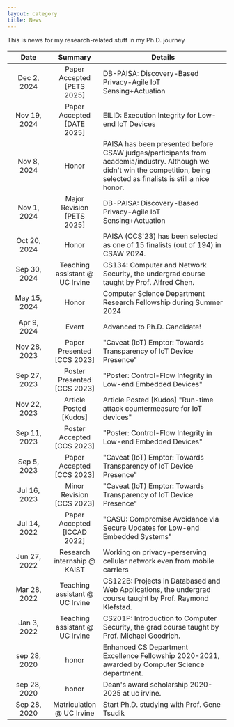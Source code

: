 ```yaml
---
layout: category
title: News
---
```


This is news for my research-related stuff in my Ph.D. journey

<table>
    <thead>
      <tr>
        <th style="width:20%; text-align:center">Date</th>
        <th style="width:20%; text-align:center">Summary</th>
        <th style="width:80%; text-align:center">Details</th>
      </tr>
    </thead>
    <tbody>
    <tr>
        <td style="text-align:center">Dec 2, 2024</td>
        <td style="text-align:center">Paper Accepted [PETS 2025]</td>
        <td>
            DB-PAISA: Discovery-Based Privacy-Agile IoT Sensing+Actuation
        </td>
    </tr>
    <tr>
        <td style="text-align:center">Nov 19, 2024</td>
        <td style="text-align:center">Paper Accepted [DATE 2025]</td>
        <td>
            EILID: Execution Integrity for Low-end IoT Devices
        </td>
    </tr>
    <tr>
        <td style="text-align:center">Nov 8, 2024</td>
        <td style="text-align:center">Honor</td>
        <td>
            PAISA has been presented before CSAW judges/participants from academia/industry.
            Although we didn't win the competition, being selected as finalists is still a nice honor.
        </td>
    </tr>
    <tr>
        <td style="text-align:center">Nov 1, 2024</td>
        <td style="text-align:center">Major Revision [PETS 2025]</td>
        <td>
            DB-PAISA: Discovery-Based Privacy-Agile IoT Sensing+Actuation
        </td>
    </tr>
    <tr>
        <td style="text-align:center">Oct 20, 2024</td>
        <td style="text-align:center">Honor</td>
        <td>
            PAISA (CCS'23) has been selected as one of 15 finalists (out of 194) in CSAW 2024.
        </td>      
    </tr>
    <tr>
        <td style="text-align:center">Sep 30, 2024</td>
        <td style="text-align:center">Teaching assistant @ UC Irvine</td>
        <td>
            CS134: Computer and Network Security, the undergrad course taught by Prof. Alfred Chen.
        </td>      
    </tr>
    <tr>
        <td style="text-align:center">May 15, 2024</td>
        <td style="text-align:center">Honor</td>
        <td>
            Computer Science Department Research Fellowship during Summer 2024
        </td>
    </tr>
    <tr>
        <td style="text-align:center">Apr 9, 2024</td>
        <td style="text-align:center">Event</td>
        <td>
            Advanced to Ph.D. Candidate!
        </td>      
    </tr>
    <tr>
        <td style="text-align:center">Nov 28, 2023</td>
        <td style="text-align:center">Paper Presented [CCS 2023]</td>
        <td>
            "Caveat (IoT) Emptor: Towards Transparency of IoT Device Presence"
        </td>      
    </tr>
    <tr>
        <td style="text-align:center">Sep 27, 2023</td>
        <td style="text-align:center;cursor:pointer" onClick="window.open('https://dl.acm.org/doi/abs/10.1145/3576915.3624374', '_blank');">Poster Presented [CCS 2023]</td>
        <td>
            "Poster: Control-Flow Integrity in Low-end Embedded Devices"
        </td>      
    </tr>
    <tr>
        <td style="text-align:center">Nov 22, 2023</td>
        <td style="text-align:center;cursor:pointer" onClick="window.open('https://www.growkudos.com/publications/10.1145%25252F3576915.3624374/reader/', '_blank');">Article Posted [Kudos]</td>
        <td style="cursor:pointer" onClick="window.open('https://www.growkudos.com/publications/10.1145%25252F3576915.3624374/reader/', '_blank');">Article Posted [Kudos]
            "Run-time attack countermeasure for IoT devices"
        </td>
    </tr>
    <tr>
        <td style="text-align:center">Sep 11, 2023</td>
        <td style="text-align:center;cursor:pointer" onClick="window.open('https://dl.acm.org/doi/abs/10.1145/3576915.3624374', '_blank');">Poster Accepted [CCS 2023]</td>
        <td >
            "Poster: Control-Flow Integrity in Low-end Embedded Devices"
        </td>      
    </tr>
    <tr>
        <td style="text-align:center">Sep 5, 2023</td>
        <td style="text-align:center;cursor:pointer" onClick="window.open('https://dl.acm.org/doi/abs/10.1145/3576915.3623089', '_blank');">Paper Accepted [CCS 2023]</td>
        <td style="cursor:pointer" onClick="window.open('https://dl.acm.org/doi/abs/10.1145/3576915.3623089', '_blank');">
            "Caveat (IoT) Emptor: Towards Transparency of IoT Device Presence"
        </td>      
    </tr>
    <tr>
        <td style="text-align:center">Jul 16, 2023</td>
        <td style="text-align:center">Minor Revision [CCS 2023]</td>
        <td>
            "Caveat (IoT) Emptor: Towards Transparency of IoT Device Presence"
        </td>      
    </tr>
    <tr>
        <td style="text-align:center">Jul 14, 2022</td>
        <td style="text-align:center;cursor:pointer" onClick="window.open('https://dl.acm.org/doi/10.1145/3508352.3549450', '_blank');">Paper Accepted [ICCAD 2022]</td>
        <td>
            "CASU: Compromise Avoidance via Secure Updates
                for Low-end Embedded Systems"
        </td>      
    </tr>
    <tr>
        <td style="text-align:center">Jun 27, 2022</td>
        <td style="text-align:center">Research internship @ KAIST</td>
        <td>
            Working on privacy-perserving cellular network even from mobile carriers
        </td>      
    </tr>
    <tr>
        <td style="text-align:center">Mar 28, 2022</td>
        <td style="text-align:center">Teaching assistant @ UC Irvine</td>
        <td>
            CS122B: Projects in Databased and Web Applications, the undergrad course taught by Prof. Raymond Klefstad.
        </td>      
    </tr>
    <tr>
        <td style="text-align:center">Jan 3, 2022</td>
        <td style="text-align:center">Teaching assistant @ UC Irvine</td>
        <td>
            CS201P: Introduction to Computer Security, the grad course taught by Prof. Michael Goodrich.
        </td>      
    </tr>
    <tr>
        <td style="text-align:center">sep 28, 2020</td>
        <td style="text-align:center">honor</td>
        <td>
            Enhanced CS Department Excellence Fellowship 2020-2021, awarded by Computer Science department.
        </td>      
    </tr>
    <tr>
        <td style="text-align:center">sep 28, 2020</td>
        <td style="text-align:center">honor</td>
        <td>
            Dean's award scholarship 2020-2025 at uc irvine.
        </td>      
    </tr>
    <tr>
        <td style="text-align:center">Sep 28, 2020</td>
        <td style="text-align:center">Matriculation @ UC Irvine</td>
        <td>
            Start Ph.D. studying with Prof. Gene Tsudik
        </td>      
    </tr>
  </tbody>
</table>